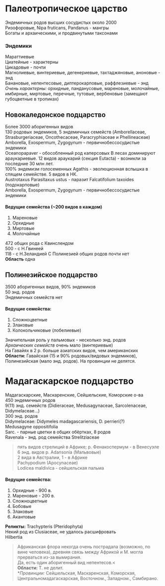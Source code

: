 ﻿# Палеотропическое царство
Эндемичных родов высших сосудистых около 2000  
Ризофоровые, Nipa fruticans, Pandanus - мангры  
Богаты и архаическими, и продвинутыми таксонами  
### Эндемики  
Мараттиевые  
Циатейные - характерны  
Цикадовые - почти  
Магнолиевые, винтериевые, дегенериевые, тахтаджяновые, аноновые - энд  
Банановые, непентесовые, диптерокарповые, раффлезиевые - энд  
*Очень характерны:* орхидные, панданусовые, мареновые, молочайные, имбирные, миртовые, перечные, тутовые, вербеновые (замещают губоцветные в тропиках)  

## Новокаледонское подцарство  
Более 3000 аборигенных видов  
130 родовых эндемиков, 5 эндемичных семейств (Amborellaceae, Strasburgeriaceae, Oncothecaceae, Paracryphiaceae и Phellineaceae)  
Amborella, Exospermum, Zygogynum - первичнобессосудистые эндемики  
Oceanopapaver - обособленный род каперсовых
В лесах доминируют араукариевые. 12 видов араукарий (секция Eutacta) - возникли за последние 30 млн лет.  
100% эндемизм голосеменных
Agathis - эволюционная вспышка в спящем семействе. 5 видов в НК.  
Austrotaxus
Parasitaxus ustus - паразит Falcatifolium taxoides (подокарповые)  
Amborella, Exospermum, Zygogynum - первичнобессосудистые эндемики  
#### Ведущие семейства (~200 видов в каждом)  
1. Мареновые  
2. Орхидные  
3. Миртовые  
4. Молочайные  

472 общих рода с Квинслендом  
500 - с Н.Гвинеей  
118 - с Н.Зеландией
С Полинезией общих родов почти нет  
**Область** одна  
  
## Полинезийское подцарство  
3500 аборигенных видов, 90% эндемиков  
50 энд. родов  
Эндемичных семейств нет  
#### Ведущие семейства:
1. Сложноцветные  
2. Злаковые  
3. Колокольчиковые (лобелиевые)  

Значительная роль у пальмовых - несколько энд. родов  
*Архаических семейств* очень мало (винтериевые)  
На Гавайях в 2 р. больше азиатских видов, чем американских  
**Области:** Гавайская (15 и 90% родовых/видовых эндемиков), Полинезийская (мало энд. родов). На провинции не делятся.  

# Мадагаскарское подцарство  
Мадагаскарские, Маскаренские, Сейшельские, Коморские о-ва  
450 эндемичных родов  
9(11) энд. семейств (Didieraceae, Medusagynaceae, Sarcolenaceae, Didymelaceae...)  
300 энд. родов  
Didymelaceae: Didymeles madagascariensis, D. perrieri(?)  
Medusagyne oppositifolia  
Sarc. - парные цветки в общих обёртках, 8 родов  
Ravenala - энд. род семейства Strelitziaceae  
> пять видов стрелиций в Африке; р. Фенакоспермум - в Венесуэле  
6 энд. видов р. Adansonia (Мальвовые)  
> 2 вида в Австралии, 1 - в Африке  
Pachypodium (Apocynaceae)  
Lodicea maldivica - сейшельская пальма  
#### Ведущие семейства:
1. Орхидные - 900 в.  
2. Мареновые - 200 в.  
3. Сложноцветные  
4. Бобовые  
5. Злаковые  
6. Акантовые  

**Реликты:**
Trachypteris (Pteridophyta)  
Некий род из Clusiaceae, не удалось расшифровать  
Hilbertia  
>Африканская флора некогда очень пострадала (возможно, по вине человека), древняя связь между Африкой и М. могла прерваться из-за вымирания.  
Да, есть один аборигенный вид непентесов.<  
**Области:** Т. не делит.  
**Провинции:* Сейшельская, Маскаренская, Коморская, Центральномадагаскарская, Восточном., Западном., Самбирано.  